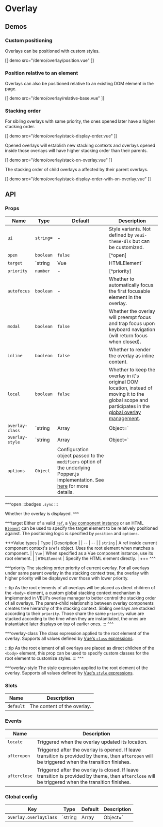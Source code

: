 # Overlay

## Demos

### Custom positioning

Overlays can be positioned with custom styles.

[[ demo src="/demo/overlay/position.vue" ]]

### Position relative to an element

Overlays can also be positioned relative to an existing DOM element in the page.

[[ demo src="/demo/overlay/relative-base.vue" ]]

### Stacking order

For sibling overlays with same priority, the ones opened later have a higher stacking order.

[[ demo src="/demo/overlay/stack-display-order.vue" ]]

Opened overlays will establish new stacking contexts and overlays opened inside those overlays will have higher stacking order than their parents.

[[ demo src="/demo/overlay/stack-on-overlay.vue" ]]

The stacking order of child overlays a affected by their parent overlays.

[[ demo src="/demo/overlay/stack-display-order-with-on-overlay.vue" ]]

## API

### Props

| Name | Type | Default | Description |
| -- | -- | -- | -- |
| `ui` | `string=` | - | Style variants. Not defined by `veui-theme-dls` but can be customized. |
| `open` | `boolean` | `false` | [^open] |
| `target` | `string|Vue|HTMLElement` | - | [^target] |
| `priority` | `number` | - | [^priority] |
| `autofocus` | `boolean` | - | Whether to automatically focus the first focusable element in the overlay. |
| `modal` | `boolean` | `false` | Whether the overlay will preempt focus and trap focus upon keyboard navigation (will return focus when closed). |
| `inline` | `boolean` | `false` | Whether to render the overlay as inline content. |
| `local` | `boolean` | `false` | Whether to keep the overlay in it's original DOM location, instead of moving it to the global scope and participates in the [global overlay management](../advanced/overlay). |
| `overlay-class` | `string|Array|Object=` | - | [^overlay-class] |
| `overlay-style` | `string|Array|Object=` | - | [^overlay-style] |
| `options` | `Object` | Configuration object passed to the `modifiers` option of the underlying Popper.js implementation. See [here](https://popper.js.org/docs/v1/#modifiers) for more details. |

^^^open
:::badges
`.sync`
:::

Whether the overlay is displayed.
^^^

^^^target
Either of a valid [`ref`](https://vuejs.org/v2/guide/components-edge-cases.html#Accessing-Child-Component-Instances-amp-Child-Elements), a [Vue component instance](https://vuejs.org/v2/guide/instance.html) or an HTML [`Element`](https://developer.mozilla.org/en-US/docs/Web/API/Element) can be used to specify the target element to be relatively positioned against. The positioning logic is specified by `position` and `options`.

+++Value types
| Type | Description |
| -- | -- |
| `string` | A ref inside current component context's `$refs` object. Uses the root element when matches a component. |
| `Vue` | When specified as a Vue component instance, use its root element. |
| `HTMLElement` | Specify the HTML element directly. |
+++
^^^

^^^priority
The stacking order priority of current overlay. For all overlays under same parent overlay in the stacking context tree, the overlay with higher priority will be displayed over those with lower priority.

:::tip
As the root elements of all overlays will be placed as direct children of the `<body>` element, a custom global stacking context mechanism is implemented in VEUI's overlay manager to better control the stacking order of all overlays. The parent-child relationship between overlay components creates tree hierarchy of the stacking context. Sibling overlays are stacked according to their `priority`. Those share the same `priority` value are stacked according to the time when they are instantiated, the ones are instantiated later displays on top of earlier ones.
:::
^^^

^^^overlay-class
The class expression applied to the root element of the overlay. Supports all values defined by [Vue's `class` expressions](https://vuejs.org/v2/guide/class-and-style.html#Binding-HTML-Classes).

:::tip
As the root element of all overlays are placed as direct children of the `<body>` element, this prop can be used to specify custom classes for the root element to customize styles.
:::
^^^

^^^overlay-style
The style expression applied to the root element of the overlay. Supports all values defined by [Vue's `style` expressions](https://vuejs.org/v2/guide/class-and-style.html#Binding-Inline-Styles).

### Slots

| Name | Description |
| -- | -- |
| `default` | The content of the overlay. |

### Events

| Name | Description |
| -- | -- |
| `locate` | Triggered when the overlay updated its location. |
| `afteropen` | Triggered after the overlay is opened. If leave transition is provided by theme, then `afteropen` will be triggered when the transition finishes. |
| `afterclose` | Triggered after the overlay is closed. If leave transition is provided by theme, then `afterclose` will be triggered when the transition finishes. |

### Global config

| Key | Type | Default | Description |
| -- | -- | -- | -- |
| `overlay.overlayClass` | `string|Array|Object=` | `[]` | The class name to be applied to every overlay. Supports all values defined by [Vue's `class` expressions](https://vuejs.org/v2/guide/class-and-style.html#Binding-HTML-Classes). |
